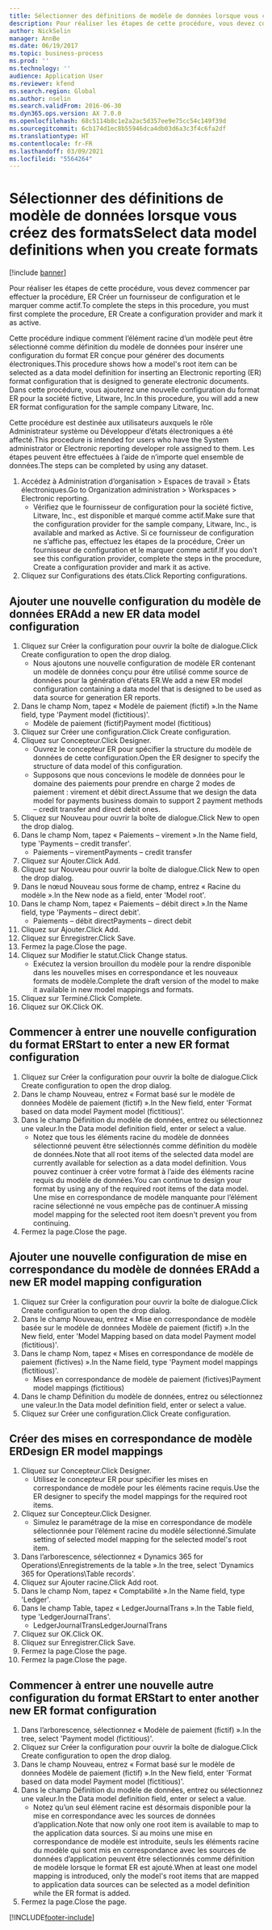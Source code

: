 ```yaml
---
title: Sélectionner des définitions de modèle de données lorsque vous créez des formats
description: Pour réaliser les étapes de cette procédure, vous devez commencer par effectuer la procédure, ER Créer un fournisseur de configuration et le marquer comme actif.
author: NickSelin
manager: AnnBe
ms.date: 06/19/2017
ms.topic: business-process
ms.prod: ''
ms.technology: ''
audience: Application User
ms.reviewer: kfend
ms.search.region: Global
ms.author: nselin
ms.search.validFrom: 2016-06-30
ms.dyn365.ops.version: AX 7.0.0
ms.openlocfilehash: 68c5114b8c1e2a2ac5d357ee9e75cc54c149f39d
ms.sourcegitcommit: 6cb174d1ec8b55946dca4db03d6a3c3f4c6fa2df
ms.translationtype: HT
ms.contentlocale: fr-FR
ms.lasthandoff: 03/09/2021
ms.locfileid: "5564264"
---
```

# <a name="select-data-model-definitions-when-you-create-formats"></a><span data-ttu-id="08a70-103">Sélectionner des définitions de modèle de données lorsque vous créez des formats</span><span class="sxs-lookup"><span data-stu-id="08a70-103">Select data model definitions when you create formats</span></span>

[!include [banner](../../includes/banner.md)]

<span data-ttu-id="08a70-104">Pour réaliser les étapes de cette procédure, vous devez commencer par effectuer la procédure, ER Créer un fournisseur de configuration et le marquer comme actif.</span><span class="sxs-lookup"><span data-stu-id="08a70-104">To complete the steps in this procedure, you must first complete the procedure, ER Create a configuration provider and mark it as active.</span></span> 

<span data-ttu-id="08a70-105">Cette procédure indique comment l’élément racine d’un modèle peut être sélectionné comme définition du modèle de données pour insérer une configuration du format ER conçue pour générer des documents électroniques.</span><span class="sxs-lookup"><span data-stu-id="08a70-105">This procedure shows how a model's root item can be selected as a data model definition for inserting an Electronic reporting (ER) format configuration that is designed to generate electronic documents.</span></span> <span data-ttu-id="08a70-106">Dans cette procédure, vous ajouterez une nouvelle configuration du format ER pour la société fictive, Litware, Inc.</span><span class="sxs-lookup"><span data-stu-id="08a70-106">In this procedure, you will add a new ER format configuration for the sample company Litware, Inc.</span></span> 

<span data-ttu-id="08a70-107">Cette procédure est destinée aux utilisateurs auxquels le rôle Administrateur système ou Développeur d’états électroniques a été affecté.</span><span class="sxs-lookup"><span data-stu-id="08a70-107">This procedure is intended for users who have the System administrator or Electronic reporting developer role assigned to them.</span></span> <span data-ttu-id="08a70-108">Les étapes peuvent être effectuées à l’aide de n’importe quel ensemble de données.</span><span class="sxs-lookup"><span data-stu-id="08a70-108">The steps can be completed by using any dataset.</span></span>

1. <span data-ttu-id="08a70-109">Accédez à Administration d’organisation > Espaces de travail > États électroniques.</span><span class="sxs-lookup"><span data-stu-id="08a70-109">Go to Organization administration > Workspaces > Electronic reporting.</span></span>
    * <span data-ttu-id="08a70-110">Vérifiez que le fournisseur de configuration pour la société fictive, Litware, Inc., est disponible et marqué comme actif.</span><span class="sxs-lookup"><span data-stu-id="08a70-110">Make sure that the configuration provider for the sample company, Litware, Inc., is available and marked as Active.</span></span> <span data-ttu-id="08a70-111">Si ce fournisseur de configuration ne s’affiche pas, effectuez les étapes de la procédure, Créer un fournisseur de configuration et le marquer comme actif.</span><span class="sxs-lookup"><span data-stu-id="08a70-111">If you don't see this configuration provider, complete the steps in the procedure, Create a configuration provider and mark it as active.</span></span>  
2. <span data-ttu-id="08a70-112">Cliquez sur Configurations des états.</span><span class="sxs-lookup"><span data-stu-id="08a70-112">Click Reporting configurations.</span></span>

## <a name="add-a-new-er-data-model-configuration"></a><span data-ttu-id="08a70-113">Ajouter une nouvelle configuration du modèle de données ER</span><span class="sxs-lookup"><span data-stu-id="08a70-113">Add a new ER data model configuration</span></span>
1. <span data-ttu-id="08a70-114">Cliquez sur Créer la configuration pour ouvrir la boîte de dialogue.</span><span class="sxs-lookup"><span data-stu-id="08a70-114">Click Create configuration to open the drop dialog.</span></span>
    * <span data-ttu-id="08a70-115">Nous ajoutons une nouvelle configuration de modèle ER contenant un modèle de données conçu pour être utilisé comme source de données pour la génération d’états ER.</span><span class="sxs-lookup"><span data-stu-id="08a70-115">We add a new ER model configuration containing a data model that is designed to be used as data source for generation ER reports.</span></span>  
2. <span data-ttu-id="08a70-116">Dans le champ Nom, tapez « Modèle de paiement (fictif) ».</span><span class="sxs-lookup"><span data-stu-id="08a70-116">In the Name field, type 'Payment model (fictitious)'.</span></span>
    * <span data-ttu-id="08a70-117">Modèle de paiement (fictif)</span><span class="sxs-lookup"><span data-stu-id="08a70-117">Payment model (fictitious)</span></span>  
3. <span data-ttu-id="08a70-118">Cliquez sur Créer une configuration.</span><span class="sxs-lookup"><span data-stu-id="08a70-118">Click Create configuration.</span></span>
4. <span data-ttu-id="08a70-119">Cliquez sur Concepteur.</span><span class="sxs-lookup"><span data-stu-id="08a70-119">Click Designer.</span></span>
    * <span data-ttu-id="08a70-120">Ouvrez le concepteur ER pour spécifier la structure du modèle de données de cette configuration.</span><span class="sxs-lookup"><span data-stu-id="08a70-120">Open the ER designer to specify the structure of data model of this configuration.</span></span>  
    * <span data-ttu-id="08a70-121">Supposons que nous concevions le modèle de données pour le domaine des paiements pour prendre en charge 2 modes de paiement : virement et débit direct.</span><span class="sxs-lookup"><span data-stu-id="08a70-121">Assume that we design the data model for payments business domain to support 2 payment methods – credit transfer and direct debit ones.</span></span>  
5. <span data-ttu-id="08a70-122">Cliquez sur Nouveau pour ouvrir la boîte de dialogue.</span><span class="sxs-lookup"><span data-stu-id="08a70-122">Click New to open the drop dialog.</span></span>
6. <span data-ttu-id="08a70-123">Dans le champ Nom, tapez « Paiements – virement ».</span><span class="sxs-lookup"><span data-stu-id="08a70-123">In the Name field, type 'Payments – credit transfer'.</span></span>
    * <span data-ttu-id="08a70-124">Paiements – virement</span><span class="sxs-lookup"><span data-stu-id="08a70-124">Payments – credit transfer</span></span>  
7. <span data-ttu-id="08a70-125">Cliquez sur Ajouter.</span><span class="sxs-lookup"><span data-stu-id="08a70-125">Click Add.</span></span>
8. <span data-ttu-id="08a70-126">Cliquez sur Nouveau pour ouvrir la boîte de dialogue.</span><span class="sxs-lookup"><span data-stu-id="08a70-126">Click New to open the drop dialog.</span></span>
9. <span data-ttu-id="08a70-127">Dans le nœud Nouveau sous forme de champ, entrez « Racine du modèle ».</span><span class="sxs-lookup"><span data-stu-id="08a70-127">In the New node as a field, enter 'Model root'.</span></span>
10. <span data-ttu-id="08a70-128">Dans le champ Nom, tapez « Paiements – débit direct ».</span><span class="sxs-lookup"><span data-stu-id="08a70-128">In the Name field, type 'Payments – direct debit'.</span></span>
    * <span data-ttu-id="08a70-129">Paiements – débit direct</span><span class="sxs-lookup"><span data-stu-id="08a70-129">Payments – direct debit</span></span>  
11. <span data-ttu-id="08a70-130">Cliquez sur Ajouter.</span><span class="sxs-lookup"><span data-stu-id="08a70-130">Click Add.</span></span>
12. <span data-ttu-id="08a70-131">Cliquez sur Enregistrer.</span><span class="sxs-lookup"><span data-stu-id="08a70-131">Click Save.</span></span>
13. <span data-ttu-id="08a70-132">Fermez la page.</span><span class="sxs-lookup"><span data-stu-id="08a70-132">Close the page.</span></span>
14. <span data-ttu-id="08a70-133">Cliquez sur Modifier le statut.</span><span class="sxs-lookup"><span data-stu-id="08a70-133">Click Change status.</span></span>
    * <span data-ttu-id="08a70-134">Exécutez la version brouillon du modèle pour la rendre disponible dans les nouvelles mises en correspondance et les nouveaux formats de modèle.</span><span class="sxs-lookup"><span data-stu-id="08a70-134">Complete the draft version of the model to make it available in new model mappings and formats.</span></span>  
15. <span data-ttu-id="08a70-135">Cliquez sur Terminé.</span><span class="sxs-lookup"><span data-stu-id="08a70-135">Click Complete.</span></span>
16. <span data-ttu-id="08a70-136">Cliquez sur OK.</span><span class="sxs-lookup"><span data-stu-id="08a70-136">Click OK.</span></span>

## <a name="start-to-enter-a-new-er-format-configuration"></a><span data-ttu-id="08a70-137">Commencer à entrer une nouvelle configuration du format ER</span><span class="sxs-lookup"><span data-stu-id="08a70-137">Start to enter a new ER format configuration</span></span>
1. <span data-ttu-id="08a70-138">Cliquez sur Créer la configuration pour ouvrir la boîte de dialogue.</span><span class="sxs-lookup"><span data-stu-id="08a70-138">Click Create configuration to open the drop dialog.</span></span>
2. <span data-ttu-id="08a70-139">Dans le champ Nouveau, entrez « Format basé sur le modèle de données Modèle de paiement (fictif) ».</span><span class="sxs-lookup"><span data-stu-id="08a70-139">In the New field, enter 'Format based on data model Payment model (fictitious)'.</span></span>
3. <span data-ttu-id="08a70-140">Dans le champ Définition du modèle de données, entrez ou sélectionnez une valeur.</span><span class="sxs-lookup"><span data-stu-id="08a70-140">In the Data model definition field, enter or select a value.</span></span>
    * <span data-ttu-id="08a70-141">Notez que tous les éléments racine du modèle de données sélectionné peuvent être sélectionnés comme définition du modèle de données.</span><span class="sxs-lookup"><span data-stu-id="08a70-141">Note that all root items of the selected data model are currently available for selection as a data model definition.</span></span> <span data-ttu-id="08a70-142">Vous pouvez continuer à créer votre format à l’aide des éléments racine requis du modèle de données.</span><span class="sxs-lookup"><span data-stu-id="08a70-142">You can continue to design your format by using any of the required root items of the data model.</span></span> <span data-ttu-id="08a70-143">Une mise en correspondance de modèle manquante pour l’élément racine sélectionné ne vous empêche pas de continuer.</span><span class="sxs-lookup"><span data-stu-id="08a70-143">A missing model mapping for the selected root item doesn't prevent you from continuing.</span></span>  
4. <span data-ttu-id="08a70-144">Fermez la page.</span><span class="sxs-lookup"><span data-stu-id="08a70-144">Close the page.</span></span>

## <a name="add-a-new-er-model-mapping-configuration"></a><span data-ttu-id="08a70-145">Ajouter une nouvelle configuration de mise en correspondance du modèle de données ER</span><span class="sxs-lookup"><span data-stu-id="08a70-145">Add a new ER model mapping configuration</span></span>
1. <span data-ttu-id="08a70-146">Cliquez sur Créer la configuration pour ouvrir la boîte de dialogue.</span><span class="sxs-lookup"><span data-stu-id="08a70-146">Click Create configuration to open the drop dialog.</span></span>
2. <span data-ttu-id="08a70-147">Dans le champ Nouveau, entrez « Mise en correspondance de modèle basée sur le modèle de données Modèle de paiement (fictif) ».</span><span class="sxs-lookup"><span data-stu-id="08a70-147">In the New field, enter 'Model Mapping based on data model Payment model (fictitious)'.</span></span>
3. <span data-ttu-id="08a70-148">Dans le champ Nom, tapez « Mises en correspondance de modèle de paiement (fictives) ».</span><span class="sxs-lookup"><span data-stu-id="08a70-148">In the Name field, type 'Payment model mappings (fictitious)'.</span></span>
    * <span data-ttu-id="08a70-149">Mises en correspondance de modèle de paiement (fictives)</span><span class="sxs-lookup"><span data-stu-id="08a70-149">Payment model mappings (fictitious)</span></span>  
4. <span data-ttu-id="08a70-150">Dans le champ Définition du modèle de données, entrez ou sélectionnez une valeur.</span><span class="sxs-lookup"><span data-stu-id="08a70-150">In the Data model definition field, enter or select a value.</span></span>
5. <span data-ttu-id="08a70-151">Cliquez sur Créer une configuration.</span><span class="sxs-lookup"><span data-stu-id="08a70-151">Click Create configuration.</span></span>

## <a name="design-er-model-mappings"></a><span data-ttu-id="08a70-152">Créer des mises en correspondance de modèle ER</span><span class="sxs-lookup"><span data-stu-id="08a70-152">Design ER model mappings</span></span>
1. <span data-ttu-id="08a70-153">Cliquez sur Concepteur.</span><span class="sxs-lookup"><span data-stu-id="08a70-153">Click Designer.</span></span>
    * <span data-ttu-id="08a70-154">Utilisez le concepteur ER pour spécifier les mises en correspondance de modèle pour les éléments racine requis.</span><span class="sxs-lookup"><span data-stu-id="08a70-154">Use the ER designer to specify the model mappings for the required root items.</span></span>  
2. <span data-ttu-id="08a70-155">Cliquez sur Concepteur.</span><span class="sxs-lookup"><span data-stu-id="08a70-155">Click Designer.</span></span>
    * <span data-ttu-id="08a70-156">Simulez le paramétrage de la mise en correspondance de modèle sélectionnée pour l’élément racine du modèle sélectionné.</span><span class="sxs-lookup"><span data-stu-id="08a70-156">Simulate setting of selected model mapping for the selected model's root item.</span></span>  
3. <span data-ttu-id="08a70-157">Dans l’arborescence, sélectionnez « Dynamics 365 for Operations\Enregistrements de la table ».</span><span class="sxs-lookup"><span data-stu-id="08a70-157">In the tree, select 'Dynamics 365 for Operations\Table records'.</span></span>
4. <span data-ttu-id="08a70-158">Cliquez sur Ajouter racine.</span><span class="sxs-lookup"><span data-stu-id="08a70-158">Click Add root.</span></span>
5. <span data-ttu-id="08a70-159">Dans le champ Nom, tapez « Comptabilité ».</span><span class="sxs-lookup"><span data-stu-id="08a70-159">In the Name field, type 'Ledger'.</span></span>
6. <span data-ttu-id="08a70-160">Dans le champ Table, tapez « LedgerJournalTrans ».</span><span class="sxs-lookup"><span data-stu-id="08a70-160">In the Table field, type 'LedgerJournalTrans'.</span></span>
    * <span data-ttu-id="08a70-161">LedgerJournalTrans</span><span class="sxs-lookup"><span data-stu-id="08a70-161">LedgerJournalTrans</span></span>  
7. <span data-ttu-id="08a70-162">Cliquez sur OK.</span><span class="sxs-lookup"><span data-stu-id="08a70-162">Click OK.</span></span>
8. <span data-ttu-id="08a70-163">Cliquez sur Enregistrer.</span><span class="sxs-lookup"><span data-stu-id="08a70-163">Click Save.</span></span>
9. <span data-ttu-id="08a70-164">Fermez la page.</span><span class="sxs-lookup"><span data-stu-id="08a70-164">Close the page.</span></span>
10. <span data-ttu-id="08a70-165">Fermez la page.</span><span class="sxs-lookup"><span data-stu-id="08a70-165">Close the page.</span></span>

## <a name="start-to-enter-another-new-er-format-configuration"></a><span data-ttu-id="08a70-166">Commencer à entrer une nouvelle autre configuration du format ER</span><span class="sxs-lookup"><span data-stu-id="08a70-166">Start to enter another new ER format configuration</span></span>
1. <span data-ttu-id="08a70-167">Dans l’arborescence, sélectionnez « Modèle de paiement (fictif) ».</span><span class="sxs-lookup"><span data-stu-id="08a70-167">In the tree, select 'Payment model (fictitious)'.</span></span>
2. <span data-ttu-id="08a70-168">Cliquez sur Créer la configuration pour ouvrir la boîte de dialogue.</span><span class="sxs-lookup"><span data-stu-id="08a70-168">Click Create configuration to open the drop dialog.</span></span>
3. <span data-ttu-id="08a70-169">Dans le champ Nouveau, entrez « Format basé sur le modèle de données Modèle de paiement (fictif) ».</span><span class="sxs-lookup"><span data-stu-id="08a70-169">In the New field, enter 'Format based on data model Payment model (fictitious)'.</span></span>
4. <span data-ttu-id="08a70-170">Dans le champ Définition du modèle de données, entrez ou sélectionnez une valeur.</span><span class="sxs-lookup"><span data-stu-id="08a70-170">In the Data model definition field, enter or select a value.</span></span>
    * <span data-ttu-id="08a70-171">Notez qu’un seul élément racine est désormais disponible pour la mise en correspondance avec les sources de données d’application.</span><span class="sxs-lookup"><span data-stu-id="08a70-171">Note that now only one root item is available to map to the application data sources.</span></span> <span data-ttu-id="08a70-172">Si au moins une mise en correspondance de modèle est introduite, seuls les éléments racine du modèle qui sont mis en correspondance avec les sources de données d’application peuvent être sélectionnés comme définition de modèle lorsque le format ER est ajouté.</span><span class="sxs-lookup"><span data-stu-id="08a70-172">When at least one model mapping is introduced, only the model's root items that are mapped to application data sources can be selected as a model definition while the ER format is added.</span></span>   
5. <span data-ttu-id="08a70-173">Fermez la page.</span><span class="sxs-lookup"><span data-stu-id="08a70-173">Close the page.</span></span>



[!INCLUDE[footer-include](../../../../includes/footer-banner.md)]